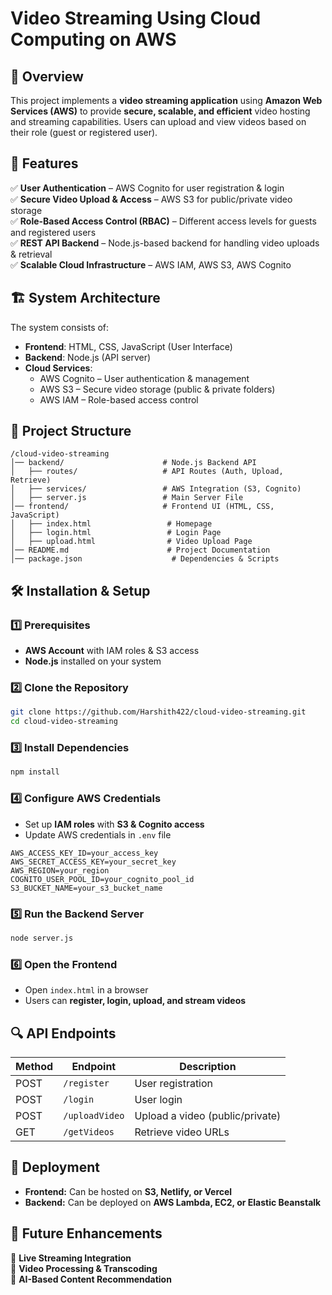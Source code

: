 # Video Streaming Using Cloud Computing on AWS

## 📌 Overview  
This project implements a **video streaming application** using **Amazon Web Services (AWS)** to provide **secure, scalable, and efficient** video hosting and streaming capabilities. Users can upload and view videos based on their role (guest or registered user).  

## 🚀 Features  
✅ **User Authentication** – AWS Cognito for user registration & login  
✅ **Secure Video Upload & Access** – AWS S3 for public/private video storage  
✅ **Role-Based Access Control (RBAC)** – Different access levels for guests and registered users  
✅ **REST API Backend** – Node.js-based backend for handling video uploads & retrieval  
✅ **Scalable Cloud Infrastructure** – AWS IAM, AWS S3, AWS Cognito  

## 🏗️ System Architecture  
The system consists of:  
- **Frontend**: HTML, CSS, JavaScript (User Interface)  
- **Backend**: Node.js (API server)  
- **Cloud Services**:  
  - AWS Cognito – User authentication & management  
  - AWS S3 – Secure video storage (public & private folders)  
  - AWS IAM – Role-based access control  

## 📜 Project Structure  
```
/cloud-video-streaming
│── backend/                      # Node.js Backend API
│   ├── routes/                   # API Routes (Auth, Upload, Retrieve)
│   ├── services/                 # AWS Integration (S3, Cognito)
│   ├── server.js                 # Main Server File
│── frontend/                     # Frontend UI (HTML, CSS, JavaScript)
│   ├── index.html                 # Homepage
│   ├── login.html                 # Login Page
│   ├── upload.html                # Video Upload Page
│── README.md                      # Project Documentation
│── package.json                    # Dependencies & Scripts
```

## 🛠️ Installation & Setup  

### 1️⃣ Prerequisites  
- **AWS Account** with IAM roles & S3 access  
- **Node.js** installed on your system  

### 2️⃣ Clone the Repository  
```bash
git clone https://github.com/Harshith422/cloud-video-streaming.git
cd cloud-video-streaming
```

### 3️⃣ Install Dependencies  
```bash
npm install
```

### 4️⃣ Configure AWS Credentials  
- Set up **IAM roles** with **S3 & Cognito access**  
- Update AWS credentials in `.env` file  
```env
AWS_ACCESS_KEY_ID=your_access_key
AWS_SECRET_ACCESS_KEY=your_secret_key
AWS_REGION=your_region
COGNITO_USER_POOL_ID=your_cognito_pool_id
S3_BUCKET_NAME=your_s3_bucket_name
```

### 5️⃣ Run the Backend Server  
```bash
node server.js
```

### 6️⃣ Open the Frontend  
- Open `index.html` in a browser  
- Users can **register, login, upload, and stream videos**  

## 🔍 API Endpoints  
| Method | Endpoint          | Description |
|--------|------------------|-------------|
| POST   | `/register`       | User registration |
| POST   | `/login`          | User login |
| POST   | `/uploadVideo`    | Upload a video (public/private) |
| GET    | `/getVideos`      | Retrieve video URLs |

## 🏁 Deployment  
- **Frontend:** Can be hosted on **S3, Netlify, or Vercel**  
- **Backend:** Can be deployed on **AWS Lambda, EC2, or Elastic Beanstalk**  

## 📌 Future Enhancements  
🔹 **Live Streaming Integration**  
🔹 **Video Processing & Transcoding**  
🔹 **AI-Based Content Recommendation**  
